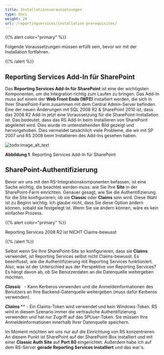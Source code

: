 ```yaml
---
title: Installationsvoraussetzungen
type: docs
weight: 20
url: /reportingservices/installation-prerequisites/
---
```


{{% alert color="primary" %}} 

Folgende Voraussetzungen müssen erfüllt sein, bevor wir mit der Installation fortfahren. 

{{% /alert %}} 
## **Reporting Services Add-In für SharePoint**
Das **Reporting Services Add-In für SharePoint** ist eine der wichtigsten Komponenten, um die Integration richtig zum Laufen zu bringen. Das Add-In muss auf einem der **Web Front Ends (WFE)** installiert werden, die sich in Ihrer SharePoint-Farm zusammen mit dem Central Admin-Server befinden. Eine der neuen Änderungen mit SQL 2008 R2 & SharePoint 2010 ist, dass das 2008 R2 Add-In jetzt eine Voraussetzung für die SharePoint-Installation ist. Das bedeutet, dass das RS Add-In beim Installieren von SharePoint abgeleitet wird. Dies wurde im untenstehenden Bild gezeigt und hervorgehoben. Dies vermeidet tatsächlich viele Probleme, die wir mit SP 2007 und RS 2008 beim Installieren des Add-Ins gesehen haben. 

![todo:image_alt_text](installation-prerequisites_1.png)


**Abbildung 1**: Reporting Services Add-In für SharePoint 
## **SharePoint-Authentifizierung**
Bevor wir uns mit den RS-Integrationskomponenten befassen, ist eine Sache wichtig, die beachtet werden muss: wie Sie Ihre **Site** in der SharePoint-Farm einrichten. Genauer gesagt, wie Sie die Authentifizierung für die Site konfigurieren; ob sie **Classic** oder **Claims** sein wird. Diese Wahl ist zu Beginn wichtig. Ich glaube nicht, dass Sie diese Option ändern können, sobald sie festgelegt ist. Wenn Sie sie ändern können, wäre es kein einfacher Prozess. 

{{% alert color="primary" %}} 

Reporting Services 2008 R2 ist NICHT Claims-bewusst 

{{% /alert %}} 

Selbst wenn Sie Ihre SharePoint-Site so konfigurieren, dass sie **Claims** verwendet, ist Reporting Services selbst nicht Claims-bewusst. Es beeinflusst, wie die Authentifizierung mit Reporting Services funktioniert. Also, was ist der Unterschied aus der Perspektive von Reporting Services? Es hängt davon ab, ob Sie Benutzerdaten an die Datenquelle weitergeben möchten. 

***Classic***   - Kann Kerberos verwenden und die Anmeldeinformationen des Benutzers an Ihre Backend-Datenquelle weitergeben (muss dafür Kerberos verwenden). 

***Claims*** ** - Ein Claims-Token wird verwendet und kein Windows-Token. RS wird in diesem Szenario immer die vertrauliche Authentifizierung verwenden und hat nur Zugriff auf das SPUser-Token. Sie müssen Ihre Anmeldeinformationen innerhalb Ihrer Datenquelle speichern. 

Im Moment möchten wir uns nur auf die Einrichtung von RS konzentrieren. An diesem Punkt ist SharePoint auf der SharePoint-Box installiert und mit einer **Classic Auth Site** auf **Port 80** eingerichtet. Außerdem habe ich auf dem RS-Server **gerade Reporting Services installiert** und das war's. 